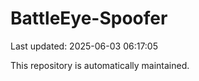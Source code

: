 # BattleEye-Spoofer

Last updated: 2025-06-03 06:17:05

This repository is automatically maintained.
